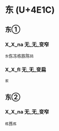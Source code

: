 # 东 (U+4E1C)

## 东①

### X_X_na 无_无_变窄
`东`㑈冻栋胨陈`鸫`

### X_X_fl 无_无_变扁
`岽`

## 东②

### X_X_na 无_无_变窄
`练`拣`炼`